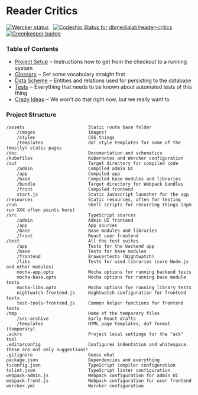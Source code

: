 # Reader Critics

[![Wercker status](https://app.wercker.com/status/becb14dfb1645c8010f604bdbb6aeeca/s/develop "wercker status")](https://app.wercker.com/project/byKey/becb14dfb1645c8010f604bdbb6aeeca)
&nbsp;
[![Codeship Status for dbmedialab/reader-critics](https://app.codeship.com/projects/50e81240-2277-0135-9adb-62dd7db260b1/status?branch=develop)](https://app.codeship.com/projects/221684)
&nbsp;
[![Greenkeeper badge](https://badges.greenkeeper.io/dbmedialab/Reader-critics.svg?token=a55103c0252ec9f2b14f7bb9af0229280aeba52887991f94b78b271f245e9f0c)](https://greenkeeper.io/)

### Table of Contents

* [Project Setup](doc/project-setup.md) ‒ Instructions how to get from the checkout to a running system
* [Glossary](doc/glossary.md) ‒ Set some vocabulary straight first
* [Data Scheme](doc/data-scheme.md) ‒ Entities and relations used for persisting to the database
* [Tests](doc/tests.md) ‒ Everything that needs to be known about automated tests of this thing
* [Crazy Ideas](doc/think-about-these-crazy-ideas.md) ‒ We won't do that right now, but we really want to

### Project Structure

```
/assets                        Static route base folder
    /images                    Images!
    /styles                    CSS things
    /templates                 doT style templates for some of the (mostly) static pages
/doc                           Documentation and schematics
/kubefiles                     Kubernetes and Wercker configuration
/out                           Target directory for compiled code
    /admin                     Compiled admin UI
    /app                       Compiled app
    /base                      Compiled base modules and libraries
    /bundle                    Target directory for Webpack bundles
    /front                     Compiled frontend
    start.js                   Static Javascript launcher for the app
/resources                     Static resources, often for testing
/run                           Shell scripts for recurring things (npm run XXX often points here)
/src                           TypeScript sources
    /admin                     Admin UI frontend
    /app                       App sources
    /base                      Base modules and libraries
    /front                     React user frontend
/test                          All the test suites
    /app                       Tests for the backend app
    /base                      Tests for base modules
    /frontend                  Browsertests (Nightwatch)
    /libs                      Tests for used libraries (core Node.js and other modules)
    mocha-app.opts             Mocha options for running backend tests
    mocha-base.opts            Mocha options for running base module tests
    mocha-libs.opts            Mocha options for running library tests
    nightwatch-frontend.js     Nightwatch configuration for frontend tests
    test-tools-frontend.js     Common helper functions for frontend tests
/tmp                           Home of the temporary files
    /src-archive               Early React drafts
    /templates                 HTML page templates, doT format (temporary)
.ackrc                         Project local settings for the "ack" tool
.editorconfig                  Configures indentation and whitespace. These are not only suggestions!
.gitignore                     Guess what
package.json                   Dependencies and everything
tsconfig.json                  TypeScript compiler configuration
tslint.json                    TypeScript linter configuration
webpack-admin.js               Webpack configuration for admin UI
webpack-front.js               Webpack configuration for user frontend
wercker.yml                    Wercker configuration
```
